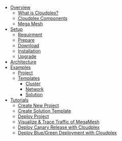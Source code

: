 - [Overview](pages/user-guide/overview/product-overview.md)
  - [What is Cloudplex?](pages/user-guide/what-is-cloudplex/what-is-cloudplex)
  - [Cloudplex Components](pages/user-guide/cloudplex-components-cloudplex-components)
  - [Mega Mesh]()
- [Setup]()
  - [Requirment](requirement.md)
  - [Prepare](configuration.md)
  - [Download](download.md)
  - [Installation](installation.md)
  - [Upgrade](upgrade.md)
- [Architecture]()
- [Examples]()
  - [Project](deploy.md)
  - [Templates](helpers.md)
    - [Cluster](cluster.md)
    - [Network](network.md)
    - [Solution](solution.md)
- [Tutorials]()
  - [Create New Project]()
  - [Create Solution Template]()
  - [Deploy Project]()
  - [Visualize & Trace Traffic of MegaMesh]()
  - [Deploy Canary Release with Cloudplex]()
  - [Deploy Blue/Green Deployment with Cloudplex]()
